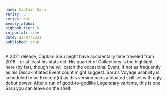 ```yaml
---
name: Captain Saru
rarity: 5
series: dsc
memory_alpha:
bigbook_tier: 8
in_portal: true
date: 22/07/2021
published: true
---
```


A 2021 release, Captain Saru might have accidentally time traveled from 2018 - or at least his stats did. His quartet of Collections is the highlight here (by far), though he will catch the occasional Event, if not as frequently as his Disco-inflated Event count might suggest. Saru's Voyage usability is scheduled to be Execute(d) as this version pairs a bloated skill set with ugly debut power. After a run of good-to-godlike Legendary variants, this is one Saru you can leave on the shelf.
